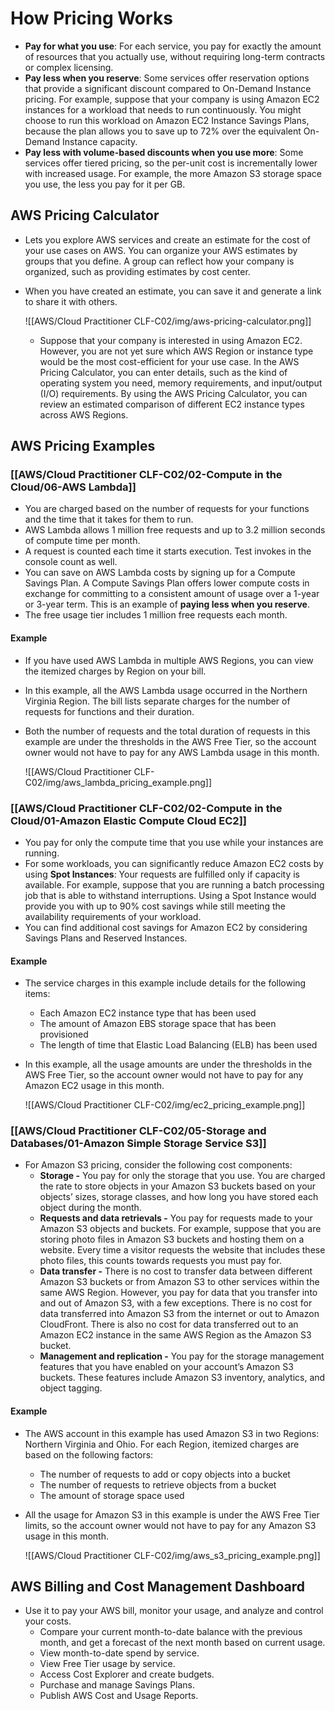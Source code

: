 # How Pricing Works
- **Pay for what you use**: For each service, you pay for exactly the amount of resources that you actually use, without requiring long-term contracts or complex licensing.
- **Pay less when you reserve**: Some services offer reservation options that provide a significant discount compared to On-Demand Instance pricing. For example, suppose that your company is using Amazon EC2 instances for a workload that needs to run continuously. You might choose to run this workload on Amazon EC2 Instance Savings Plans, because the plan allows you to save up to 72% over the equivalent On-Demand Instance capacity.
- **Pay less with volume-based discounts when you use more**: Some services offer tiered pricing, so the per-unit cost is incrementally lower with increased usage. For example, the more Amazon S3 storage space you use, the less you pay for it per GB.

## AWS Pricing Calculator
- Lets you explore AWS services and create an estimate for the cost of your use cases on AWS. You can organize your AWS estimates by groups that you define. A group can reflect how your company is organized, such as providing estimates by cost center.
- When you have created an estimate, you can save it and generate a link to share it with others.

	![[AWS/Cloud Practitioner CLF-C02/img/aws-pricing-calculator.png]]

	- Suppose that your company is interested in using Amazon EC2. However, you are not yet sure which AWS Region or instance type would be the most cost-efficient for your use case. In the AWS Pricing Calculator, you can enter details, such as the kind of operating system you need, memory requirements, and input/output (I/O) requirements. By using the AWS Pricing Calculator, you can review an estimated comparison of different EC2 instance types across AWS Regions.

## AWS Pricing Examples

### [[AWS/Cloud Practitioner CLF-C02/02-Compute in the Cloud/06-AWS Lambda]]
- You are charged based on the number of requests for your functions and the time that it takes for them to run.
- AWS Lambda allows 1 million free requests and up to 3.2 million seconds of compute time per month.
- A request is counted each time it starts execution. Test invokes in the console count as well.
- You can save on AWS Lambda costs by signing up for a Compute Savings Plan. A Compute Savings Plan offers lower compute costs in exchange for committing to a consistent amount of usage over a 1-year or 3-year term. This is an example of **paying less when you reserve**.
- The free usage tier includes 1 million free requests each month.

#### Example
- If you have used AWS Lambda in multiple AWS Regions, you can view the itemized charges by Region on your bill. 
- In this example, all the AWS Lambda usage occurred in the Northern Virginia Region. The bill lists separate charges for the number of requests for functions and their duration. 
- Both the number of requests and the total duration of requests in this example are under the thresholds in the AWS Free Tier, so the account owner would not have to pay for any AWS Lambda usage in this month.

	![[AWS/Cloud Practitioner CLF-C02/img/aws_lambda_pricing_example.png]]

### [[AWS/Cloud Practitioner CLF-C02/02-Compute in the Cloud/01-Amazon Elastic Compute Cloud EC2]]
- You pay for only the compute time that you use while your instances are running.
- For some workloads, you can significantly reduce Amazon EC2 costs by using **Spot Instances**: Your requests are fulfilled only if capacity is available. For example, suppose that you are running a batch processing job that is able to withstand interruptions. Using a Spot Instance would provide you with up to 90% cost savings while still meeting the availability requirements of your workload.
- You can find additional cost savings for Amazon EC2 by considering Savings Plans and Reserved Instances.

#### Example
- The service charges in this example include details for the following items:
	- Each Amazon EC2 instance type that has been used
	- The amount of Amazon EBS storage space that has been provisioned
	- The length of time that Elastic Load Balancing (ELB) has been used
- In this example, all the usage amounts are under the thresholds in the AWS Free Tier, so the account owner would not have to pay for any Amazon EC2 usage in this month.

	![[AWS/Cloud Practitioner CLF-C02/img/ec2_pricing_example.png]]

### [[AWS/Cloud Practitioner CLF-C02/05-Storage and Databases/01-Amazon Simple Storage Service S3]]
- For Amazon S3 pricing, consider the following cost components:
	- **Storage -** You pay for only the storage that you use. You are charged the rate to store objects in your Amazon S3 buckets based on your objects’ sizes, storage classes, and how long you have stored each object during the month.
	- **Requests and data retrievals -** You pay for requests made to your Amazon S3 objects and buckets. For example, suppose that you are storing photo files in Amazon S3 buckets and hosting them on a website. Every time a visitor requests the website that includes these photo files, this counts towards requests you must pay for.
	- **Data transfer -** There is no cost to transfer data between different Amazon S3 buckets or from Amazon S3 to other services within the same AWS Region. However, you pay for data that you transfer into and out of Amazon S3, with a few exceptions. There is no cost for data transferred into Amazon S3 from the internet or out to Amazon CloudFront. There is also no cost for data transferred out to an Amazon EC2 instance in the same AWS Region as the Amazon S3 bucket.
	- **Management and replication -** You pay for the storage management features that you have enabled on your account’s Amazon S3 buckets. These features include Amazon S3 inventory, analytics, and object tagging.

#### Example
- The AWS account in this example has used Amazon S3 in two Regions: Northern Virginia and Ohio. For each Region, itemized charges are based on the following factors:
	- The number of requests to add or copy objects into a bucket
	- The number of requests to retrieve objects from a bucket
	- The amount of storage space used

- All the usage for Amazon S3 in this example is under the AWS Free Tier limits, so the account owner would not have to pay for any Amazon S3 usage in this month.

	![[AWS/Cloud Practitioner CLF-C02/img/aws_s3_pricing_example.png]]

## AWS Billing and Cost Management Dashboard
- Use it to pay your AWS bill, monitor your usage, and analyze and control your costs.
	- Compare your current month-to-date balance with the previous month, and get a forecast of the next month based on current usage.
	- View month-to-date spend by service.
	- View Free Tier usage by service.
	- Access Cost Explorer and create budgets.
	- Purchase and manage Savings Plans.
	- Publish AWS Cost and Usage Reports.